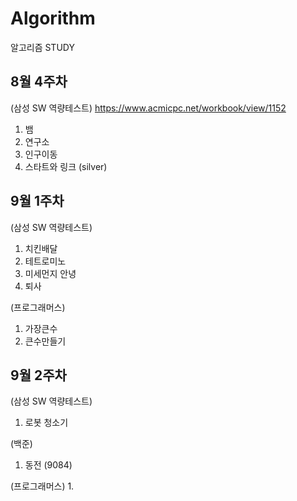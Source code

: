 # Algorithm

알고리즘 STUDY

## 8월 4주차
(삼성 SW 역량테스트)
https://www.acmicpc.net/workbook/view/1152
1. 뱀
2. 연구소
3. 인구이동
4. 스타트와 링크 (silver)

## 9월 1주차
(삼성 SW 역량테스트)
1. 치킨배달
2. 테트로미노
3. 미세먼지 안녕
4. 퇴사

(프로그래머스)
1. 가장큰수
2. 큰수만들기

## 9월 2주차
(삼성 SW 역량테스트)
1. 로봇 청소기

(백준)
1. 동전 (9084)

(프로그래머스)
1. 
